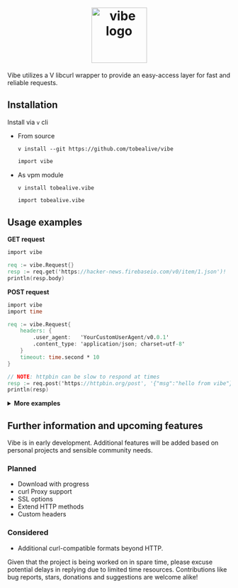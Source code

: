 <h1 align="center"><a href="https://github.com/tobealive/vibe"><img src ="https://github.com/tobealive/ui/assets/34311583/15dcf057-8284-4f5d-8622-0d8d878fa4bb" alt="vibe logo" width="125"></a></h1>

Vibe utilizes a V libcurl wrapper to provide an easy-access layer for fast and reliable requests.

## Installation

Install via `v` cli

- From source

  ```
  v install --git https://github.com/tobealive/vibe
  ```

  ```v
  import vibe
  ```

- As vpm module

  ```
  v install tobealive.vibe
  ```

  ```v
  import tobealive.vibe
  ```

## Usage examples

**GET request**

```v
import vibe

req := vibe.Request{}
resp := req.get('https://hacker-news.firebaseio.com/v0/item/1.json')!
println(resp.body)
```

**POST request**

```v
import vibe
import time

req := vibe.Request{
	headers: {
		.user_agent:   'YourCustomUserAgent/v0.0.1'
		.content_type: 'application/json; charset=utf-8'
	}
	timeout: time.second * 10
}

// NOTE: httpbin can be slow to respond at times
resp := req.post('https://httpbin.org/post', '{"msg":"hello from vibe"}')!
println(resp)
```

<details><summary><b>More examples</b></summary>

<br>

**Slice request**

If optimizing speed is of concern when querying pages with large response bodies, and you know you only need a portion of them, you can perform a `get_slice` request.

```v
// Sends a GET request to the specified `url` and returns a slice of the response content.
// Allocation of the received response as a vstring is postponed until the `start` byte position is reached.
// The content is returned as soon as the slice reaches its `max_size` (offset from `start`)
// - `max_size` can be `none` to return the remainder from the start.
pub fn (req Request) get_slice(url string, start usize, size ?usize) !Response {
	return req.get_slice_(url, start, size)!
}
```

```v
import vibe
import net.html

req := vibe.Request{}
resp := req.get_slice('https://docs.vosca.dev/advanced-concepts/v-and-c.html', 65_000,
	10_000)!
selector := html.parse(resp.body).get_tags_by_class_name('language-vmod')[0]
println(selector.text())
```

<br>

**Persistent Cookie**

Share cookies between requests / sessions with a curl cookie jar file.

<em>The demo below does not provide real authentication data, for a "full" use-case scenario,
change the payload data and requested URLs to actual addresses that require authentication.</em>

```v
import vibe
import os

cookie_jar := './demo_cookie'

req := vibe.Request{
	headers: {
		.content_type: 'application/json; charset=utf-8'
	}
	cookie_jar: cookie_jar
}

// Login and save cookies to curl cookie file.
req.post('https://api.yourdomain.com/v1/login', '{"username":"yourname","password":"password"}')!

// Use the `cookie_file` in subsequent sessions to access endpoints that require the authentication above.
req2 := vibe.Request{
	headers: {
		.content_type: 'application/json; charset=utf-8'
	}
	cookie_file: cookie_jar
}

resp := req2.get('https://api.yourdomain.com/v1/protected_page')!
// ... use resp

// Remove the cookie file or keep it for later usage.
os.rm(cookie_jar)!
```

</details>

## Further information and upcoming features

Vibe is in early development. Additional features will be added based on personal projects and sensible community needs.

### Planned

- Download with progress
- curl Proxy support
- SSL options
- Extend HTTP methods
- Custom headers

### Considered

- Additional curl-compatible formats beyond HTTP.

Given that the project is being worked on in spare time, please excuse potential delays in replying due to limited time resources.
Contributions like bug reports, stars, donations and suggestions are welcome alike!
